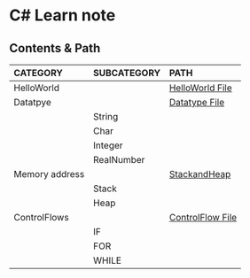 # C# Learn note

## Contents & Path
| CATEGORY       | SUBCATEGORY | PATH                                             |
| :------------- | :---------- | :----------------------------------------------- |
| HelloWorld     |             | [HelloWorld File](./HelloWorld/HelloWorld.cs)    |
| Datatpye       |             | [Datatype File](./Datatype/Datatype.cs)          |
|                | String      |                                                  |
|                | Char        |                                                  |
|                | Integer     |                                                  |
|                | RealNumber  |                                                  |
| Memory address |             | [StackandHeap](./StackandHeap/Program.cs)        |
|                | Stack       |                                                  |
|                | Heap        |                                                  |
| ControlFlows   |             | [ControlFlow File](./Controlflow/Controlflow.cs) |
|                | IF          |                                                  |
|                | FOR         |                                                  |
|                | WHILE       |                                                  |